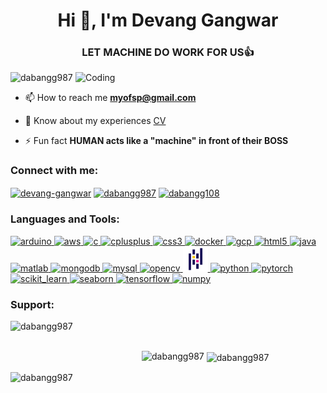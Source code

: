 <!-- [![MasterHead](https://png.pngtree.com/background/20210709/original/pngtree-the-internet-geometric-background-business-picture-image_912350.jpg)]-->
<h1 align="center">Hi 👋, I'm Devang Gangwar</h1>
<h3 align="center">LET MACHINE DO WORK FOR US👍</h3>
<img align="right" alt="Coding" width="400" src="https://media.tenor.com/rePDfDWO3XoAAAAd/hacking.gif">

<p align="left"> <img src="https://komarev.com/ghpvc/?username=dabangg987&label=Profile%20views&color=0e75b6&style=flat" alt="dabangg987" /> </p>

- 📫 How to reach me **myofsp@gmail.com**

- 📄 Know about my experiences [CV](https://shorturl.at/qyU15)

- ⚡ Fun fact **HUMAN acts like a "machine" in front of their BOSS**

<h3 align="left">Connect with me:</h3>
<p align="left">
<a href="https://linkedin.com/in/devang-gangwar-6a0128201" target="blank"><img align="center" src="https://cdn.worldvectorlogo.com/logos/linkedin-icon-2.svg" alt="devang-gangwar" height="30" width="40" /></a>
<a href="https://kaggle.com/dabangg987" target="blank"><img align="center" src="https://cdn.worldvectorlogo.com/logos/kaggle-1.svg" alt="dabangg987" height="30" width="40" /></a>
<a href="https://instagram.com/dabangg108" target="blank"><img align="center" src="https://cdn.worldvectorlogo.com/logos/instagram-2016-5.svg" alt="dabangg108" height="30" width="40" /></a>
</p>

<h3 align="left">Languages and Tools:</h3>
<p align="left"> <a href="https://www.arduino.cc/" target="_blank" rel="noreferrer"> <img src="https://cdn.worldvectorlogo.com/logos/arduino-1.svg" alt="arduino" width="40" height="40"/> </a> <a href="https://aws.amazon.com" target="_blank" rel="noreferrer"> <img src="https://cdn.worldvectorlogo.com/logos/aws-2.svg" alt="aws" width="40" height="40"/> </a> <a href="https://www.cprogramming.com/" target="_blank" rel="noreferrer"> <img src="https://cdn.worldvectorlogo.com/logos/c-1.svg" alt="c" width="40" height="40"/> </a> <a href="https://www.w3schools.com/cpp/" target="_blank" rel="noreferrer"> <img src="https://cdn.worldvectorlogo.com/logos/c.svg" alt="cplusplus" width="40" height="40"/> </a> <a href="https://www.w3schools.com/css/" target="_blank" rel="noreferrer"> <img src="https://cdn.worldvectorlogo.com/logos/css3-1.svg" alt="css3" width="40" height="40"/> </a> <a href="https://www.docker.com/" target="_blank" rel="noreferrer"> <img src="https://cdn.worldvectorlogo.com/logos/docker.svg" alt="docker" width="40" height="40"/> </a> <a href="https://cloud.google.com" target="_blank" rel="noreferrer"> <img src="https://www.vectorlogo.zone/logos/google_cloud/google_cloud-icon.svg" alt="gcp" width="40" height="40"/> </a> <a href="https://www.w3.org/html/" target="_blank" rel="noreferrer"> <img src="https://cdn.worldvectorlogo.com/logos/html5-2.svg" alt="html5" width="40" height="40"/> </a> <a href="https://www.java.com" target="_blank" rel="noreferrer"> <img src="https://cdn.worldvectorlogo.com/logos/java-4.svg" alt="java" width="40" height="40"/> </a> <a href="https://www.mathworks.com/" target="_blank" rel="noreferrer"> <img src="https://upload.wikimedia.org/wikipedia/commons/2/21/Matlab_Logo.png" alt="matlab" width="40" height="40"/> </a> <a href="https://www.mongodb.com/" target="_blank" rel="noreferrer"> <img src="https://cdn.worldvectorlogo.com/logos/mongodb-icon-1.svg" alt="mongodb" width="40" height="40"/> </a> <a href="https://www.mysql.com/" target="_blank" rel="noreferrer"> <img src="https://cdn.worldvectorlogo.com/logos/mysql-3.svg" alt="mysql" width="40" height="40"/> </a> <a href="https://opencv.org/" target="_blank" rel="noreferrer"> <img src="https://www.vectorlogo.zone/logos/opencv/opencv-icon.svg" alt="opencv" width="40" height="40"/> </a> <a href="https://pandas.pydata.org/" target="_blank" rel="noreferrer"> <img src="https://raw.githubusercontent.com/devicons/devicon/2ae2a900d2f041da66e950e4d48052658d850630/icons/pandas/pandas-original.svg" alt="pandas" width="40" height="40"/> </a> <a href="https://www.python.org" target="_blank" rel="noreferrer"> <img src="https://cdn.worldvectorlogo.com/logos/python-5.svg" alt="python" width="40" height="40"/> </a> <a href="https://pytorch.org/" target="_blank" rel="noreferrer"> <img src="https://www.vectorlogo.zone/logos/pytorch/pytorch-icon.svg" alt="pytorch" width="40" height="40"/> </a> <a href="https://scikit-learn.org/" target="_blank" rel="noreferrer"> <img src="https://upload.wikimedia.org/wikipedia/commons/0/05/Scikit_learn_logo_small.svg" alt="scikit_learn" width="40" height="40"/> </a> <a href="https://seaborn.pydata.org/" target="_blank" rel="noreferrer"> <img src="https://seaborn.pydata.org/_images/logo-mark-lightbg.svg" alt="seaborn" width="40" height="40"/> </a> <a href="https://www.tensorflow.org" target="_blank" rel="noreferrer"> <img src="https://www.vectorlogo.zone/logos/tensorflow/tensorflow-icon.svg" alt="tensorflow" width="40" height="40"/> </a><a href="https://www.numpy.org" target="_blank" rel="noreferrer"> <img src="https://cdn.worldvectorlogo.com/logos/numpy-1.svg" alt="numpy" width="40" height="40"/> </a> </p>

<h3 align="left">Support:</h3>
<p><a href="https://www.buymeacoffee.com/dabangg987"> <img align="left" src="https://cdn.buymeacoffee.com/buttons/v2/default-yellow.png" height="50" width="210" alt="dabangg987" /></a></p><br><br>

<p><img align="left" src="https://github-readme-stats.vercel.app/api/top-langs?username=dabangg987&show_icons=true&locale=en&layout=compact" alt="dabangg987" /></p>

<p>&nbsp;<img align="center" src="https://github-readme-stats.vercel.app/api?username=dabangg987&show_icons=true&locale=en" alt="dabangg987" /></p>

<p><img align="center" src="https://github-readme-streak-stats.herokuapp.com/?user=dabangg987&" alt="dabangg987" /></p>
